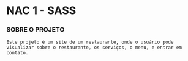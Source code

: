 # NAC 1 - SASS

### SOBRE O PROJETO
`Este projeto é um site de um restaurante, onde o usuário pode visualizar sobre o restaurante, os serviços, o menu, e entrar em contato.`




